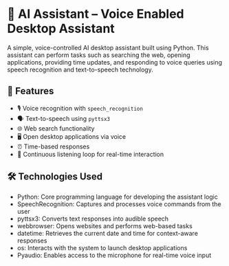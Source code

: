 # 🤖 AI Assistant – Voice Enabled Desktop Assistant

A simple, voice-controlled AI desktop assistant built using Python. This assistant can perform tasks such as searching the web, opening applications, providing time updates, and responding to voice queries using speech recognition and text-to-speech technology.

## 📌 Features

- 🎙️ Voice recognition with `speech_recognition`
- 🗣️ Text-to-speech using `pyttsx3`
- 🌐 Web search functionality
- 🖥️ Open desktop applications via voice
- ⏰ Time-based responses
- 🔁 Continuous listening loop for real-time interaction

## 🛠️ Technologies Used

- Python: Core programming language for developing the assistant logic
- SpeechRecognition: Captures and processes voice commands from the user
- pyttsx3: Converts text responses into audible speech
- webbrowser: Opens websites and performs web-based tasks
- datetime: Retrieves the current date and time for context-aware responses
- os: Interacts with the system to launch desktop applications
- Pyaudio: Enables access to the microphone for real-time voice input
